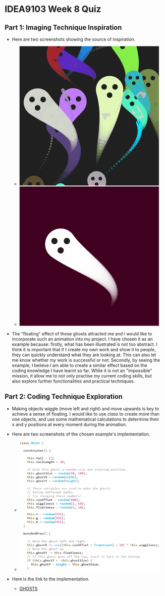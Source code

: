 # IDEA9103 Week 8 Quiz

## Part 1: Imaging Technique Inspiration
- Here are two screenshots showing the source of inspiration.
    - ![Ghost](images/Screenshot_1.jpg)
    - ![Ghosts](images/Screenshot_2.jpg)

- The "floating" effect of those ghosts attracted me and I would like to incorporate such an animation into my project. I have chosen it as an example because: firstly, what has been illustrated is not too abstract. I think it is important that if I create my own work and show it to people, they can quickly understand what they are looking at. This can also let me know whether my work is successful or not. Secondly, by seeing the example, I believe I am able to create a similar effect based on the coding knowledge I have learnt so far. While it is not an "impossible" mission, it allow me to not only practise my current coding skills, but also explore further functionalities and practical techniques.

## Part 2: Coding Technique Exploration
- Making objects wiggle (move left and right) and move upwards is key to achieve a sense of floating. I would like to use *class* to create more than one objects, and use some mathematical calculations to determine their x and y positions at every moment during the animation.

- Here are two screenshots of the chosen example's implementation.
     - ![Implementation_1](images/Screenshot_3.jpg)
     - ![Implementation_2](images/Screenshot_4.jpg)

- Here is the link to the implementation.
    - [GHOSTS](https://happycoding.io/tutorials/p5js/creating-classes/ghosts)